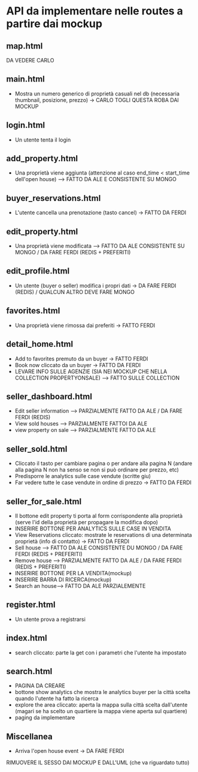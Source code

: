 # API da implementare nelle routes a partire dai mockup

## map.html

DA VEDERE CARLO

## main.html

- Mostra un numero generico di proprietà casuali nel db (necessaria thumbnail, posizione, prezzo) -> CARLO TOGLI QUESTA ROBA DAI MOCKUP

## login.html

- Un utente tenta il login

## add_property.html

- Una proprietà viene aggiunta (attenzione al caso end_time < start_time dell'open house) --> FATTO DA ALE E CONSISTENTE SU MONGO

## buyer_reservations.html

- L'utente cancella una prenotazione (tasto cancel) -> FATTO DA FERDI

## edit_property.html

- Una proprietà viene modificata --> FATTO DA ALE CONSISTENTE SU MONGO / DA FARE FERDI (REDIS + PREFERITI)

## edit_profile.html

- Un utente (buyer o seller) modifica i propri dati -> DA FARE FERDI (REDIS) / QUALCUN ALTRO DEVE FARE MONGO

## favorites.html

- Una proprietà viene rimossa dai preferiti -> FATTO FERDI

## detail_home.html

- Add to favorites premuto da un buyer -> FATTO FERDI
- Book now cliccato da un buyer -> FATTO DA FERDI
- LEVARE INFO SULLE AGENZIE (SIA NEI MOCKUP CHE NELLA COLLECTION PROPERTYONSALE)  --> FATTO SULLE COLLECTION

## seller_dashboard.html

- Edit seller information --> PARZIALMENTE FATTO DA ALE / DA FARE FERDI (REDIS)
- View sold houses  --> PARZIALMENTE FATTOI DA ALE
- view property on sale --> PARZIALMENTE FATTO DA ALE

## seller_sold.html

- Cliccato il tasto per cambiare pagina o per andare alla pagina N (andare alla pagina N non ha senso se non si può ordinare per prezzo, etc)
- Predisporre le analytics sulle case vendute (scritte giu)
- Far vedere tutte le case vendute in ordine di prezzo -> FATTO DA FERDI

## seller_for_sale.html

- Il bottone edit property ti porta al form corrispondente alla proprietà (serve l'id della proprietà per propagare la modifica dopo)
- INSERIRE BOTTONE PER ANALYTICS SULLE CASE IN VENDITA
- View Reservations cliccato: mostrate le reservations di una determinata proprietà (info di contatto) -> FATTO DA FERDI
- Sell house --> FATTO DA ALE CONSISTENTE DU MONGO / DA FARE FERDI (REDIS + PREFERITI)  
- Remove house --> PARZIALMENTE FATTO DA ALE / DA FARE FERDI (REDIS + PREFERITI)
- INSERIRE BOTTONE PER LA VENDITA(mockup)
- INSERIRE BARRA DI RICERCA(mockup)
- Search an house--> FATTO DA ALE PARZIALEMENTE

## register.html

- Un utente prova a registrarsi

## index.html

- search cliccato: parte la get con i parametri che l'utente ha impostato 

## search.html

- PAGINA DA CREARE
- bottone show analytics che mostra le analytics buyer per la città scelta quando l'utente ha fatto la ricerca
- explore the area cliccato: aperta la mappa sulla città scelta dall'utente (magari se ha scelto un quartiere la mappa viene aperta sul quartiere)
- paging da implementare

## Miscellanea

- Arriva l'open house event -> DA FARE FERDI

RIMUOVERE IL SESSO DAI MOCKUP E DALL'UML (che va riguardato tutto)